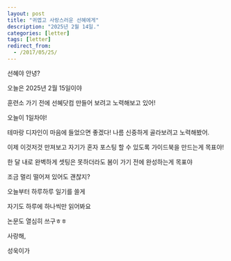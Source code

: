 ```yaml
---
layout: post
title: "귀엽고 사랑스러운 선혜에게"
description: "2025년 2월 14일."
categories: [letter]
tags: [letter]
redirect_from:
  - /2017/05/25/
---
```

선혜야 안녕?

오늘은 2025년 2월 15일이야

훈련소 가기 전에 선혜닷컴 만들어 보려고 노력해보고 있어!

오늘이 1일차야!

테마랑 디자인이 마음에 들었으면 좋겠다! 나름 신중하게 골라보려고 노력해봤어.

이제 이것저것 만져보고 자기가 혼자 포스팅 할 수 있도록 가이드북을 만드는게 목표야!

한 달 내로 완벽하게 셋팅은 못하더라도 봄이 가기 전에 완성하는게 목표야

조금 멀리 떨어져 있어도 괜찮지?

오늘부터 하루하루 일기를 쓸게

자기도 하루에 하나씩만 읽어봐요

논문도 열심히 쓰구ㅎㅎ

사랑해,

성욱이가
